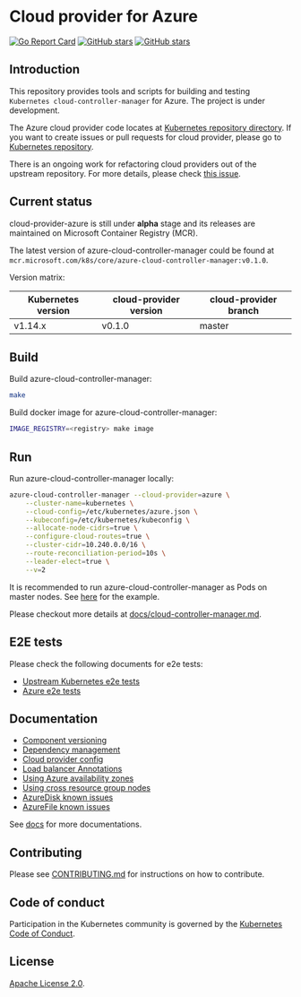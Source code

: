 # Cloud provider for Azure

[![Go Report Card](https://goreportcard.com/badge/k8s.io/cloud-provider-azure)](https://goreportcard.com/report/k8s.io/cloud-provider-azure)
[![GitHub stars](https://img.shields.io/github/stars/kubernetes/cloud-provider-azure.svg)](https://github.com/kubernetes/cloud-provider-azure/stargazers)
[![GitHub stars](https://img.shields.io/badge/contributions-welcome-orange.svg)](https://github.com/kubernetes/cloud-provider-azure/blob/master/CONTRIBUTING.md)

## Introduction

This repository provides tools and scripts for building and testing `Kubernetes cloud-controller-manager` for Azure. The project is under development.

The Azure cloud provider code locates at [Kubernetes repository directory](https://github.com/kubernetes/kubernetes/tree/master/pkg/cloudprovider/providers/azure). If you want to create issues or pull requests for cloud provider, please go to [Kubernetes repository](https://github.com/kubernetes/kubernetes).

There is an ongoing work for refactoring cloud providers out of the upstream repository. For more details, please check [this issue](https://github.com/kubernetes/features/issues/88).

## Current status

cloud-provider-azure is still under **alpha** stage and its releases are maintained on Microsoft Container Registry (MCR).

The latest version of azure-cloud-controller-manager could be found at `mcr.microsoft.com/k8s/core/azure-cloud-controller-manager:v0.1.0`.

Version matrix:

|Kubernetes version|cloud-provider version|cloud-provider branch|
|------------------|----------------------|---------------------|
| v1.14.x          | v0.1.0               | master              |

## Build

Build azure-cloud-controller-manager:

```sh
make
```

Build docker image for azure-cloud-controller-manager:

```sh
IMAGE_REGISTRY=<registry> make image
```

## Run

Run azure-cloud-controller-manager locally:

```sh
azure-cloud-controller-manager --cloud-provider=azure \
    --cluster-name=kubernetes \
    --cloud-config=/etc/kubernetes/azure.json \
    --kubeconfig=/etc/kubernetes/kubeconfig \
    --allocate-node-cidrs=true \
    --configure-cloud-routes=true \
    --cluster-cidr=10.240.0.0/16 \
    --route-reconciliation-period=10s \
    --leader-elect=true \
    --v=2
```

It is recommended to run azure-cloud-controller-manager as Pods on master nodes. See [here](examples/cloud-controller-manager.yaml) for the example.

Please checkout more details at [docs/cloud-controller-manager.md](docs/cloud-controller-manager.md).

## E2E tests

Please check the following documents for e2e tests:

- [Upstream Kubernetes e2e tests](docs/e2e-tests.md)
- [Azure e2e tests](docs/e2e-tests-azure.md)

## Documentation

- [Component versioning](docs/component-versioning.md)
- [Dependency management](docs/dependency-management.md)
- [Cloud provider config](docs/cloud-provider-config.md)
- [Load balancer Annotations](docs/azure-loadbalancer.md)
- [Using Azure availability zones](docs/using-availability-zones.md)
- [Using cross resource group nodes](docs/using-cross-resource-group-nodes.md)
- [AzureDisk known issues](docs/azuredisk-issues.md)
- [AzureFile known issues](docs/azurefile-issues.md)

See [docs](docs/) for more documentations.

## Contributing

Please see [CONTRIBUTING.md](CONTRIBUTING.md) for instructions on how to contribute.

## Code of conduct

Participation in the Kubernetes community is governed by the [Kubernetes Code of Conduct](code-of-conduct.md).

## License

[Apache License 2.0](LICENSE).